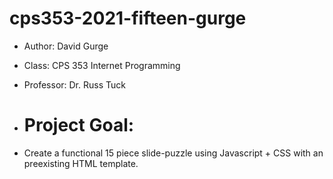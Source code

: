 # cps353-2021-fifteen-gurge


* Author: David Gurge

* Class: CPS 353 Internet Programming

* Professor: Dr. Russ Tuck

* # Project Goal:
* Create a functional 15 piece slide-puzzle using Javascript + CSS with an preexisting HTML template.
